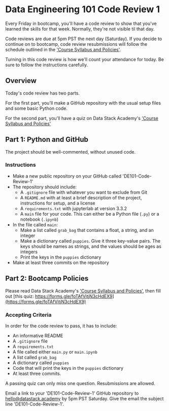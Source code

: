 # Data Engineering 101 Code Review 1

Every Friday in bootcamp, you'll have a code review to show that you've learned the skills for that week. Normally, they're not visible til that day. 

Code reviews are due at 5pm PST the next day (Saturday). If you decide to continue on to bootcamp, code review resubmissions will follow the schedule outlined in the ['Course Syllabus and Policies'](https://datastack.academy/course-syllabus-and-policies/).

Turning in this code review is how we'll count your attendance for today. Be sure to follow the instructions carefully. 

## Overview
Today's code review has two parts.

For the first part, you'll make a GitHub repository with the usual setup files and some basic Python code. 

For the second part, you'll have a quiz on Data Stack Academy's ['Course Syllabus and Policies'](https://datastack.academy/course-syllabus-and-policies/)

## Part 1: Python and GitHub
The project should be well-commented, without unused code.

### Instructions
- Make a new public repository on your GitHub called 'DE101-Code-Review-1'
- The repository should include:
    - A `.gitignore` file with whatever you want to exclude from Git
    - A `README.md` with at least a brief description of the project, instructions for setup, and a license
    - A  `requirements.txt` with jupyterlab at version 3.3.2
    - A `main` file for your code. This can either be a Python file (`.py`) or a notebook (`.ipynb`)
- In the file called `main`:
    - Make a list called `grab_bag` that contains a float, a string, and an integer
    - Make a dictionary called `puppies`. Give it three key-value pairs. The keys should be names as strings, and the values should be ages as integers
    - Print the keys in the `puppies` dictionary
- Make at least three commits on the repository

## Part 2: Bootcamp Policies
Please read Data Stack Academy's ['Course Syllabus and Policies'](https://datastack.academy/course-syllabus-and-policies/), then fill out [this quiz:
https://forms.gle/foTAfVitjN3cHdEX9](https://forms.gle/foTAfVitjN3cHdEX9)


### Accepting Criteria
In order for the code review to pass, it has to include:
- An informative README
- A `.gitignore` file
- A  `requirements.txt`
- A file called either `main.py` or `main.ipynb`
- A list called `grab_bag`
- A dictionary called `puppies`
- Code that will print the keys in the `puppies` dictionary
- At least three commits.

A passing quiz can only miss one question. Resubmissions are allowed.

Email a link to your 'DE101-Code-Review-1' GitHub repository to hello@datastack.academy by 5pm PST Saturday. Give the email the subject line 'DE101-Code-Review-1'.

